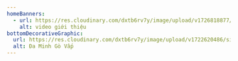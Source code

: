 ```yaml
---
homeBanners:
  - url: https://res.cloudinary.com/dxtb6rv7y/image/upload/v1726818877/hin_trang_chu_sjtii5.jpg
    alt: video giới thiệu
bottomDecorativeGraphic:
  url: https://res.cloudinary.com/dxtb6rv7y/image/upload/v1722620486/site-name_ksvjgd.png
  alt: Đa Minh Gò Vấp
---
```

